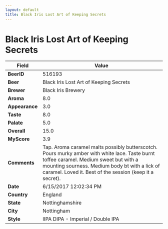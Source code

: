 ```yaml
---
layout: default
title: Black Iris Lost Art of Keeping Secrets
---
```


# Black Iris Lost Art of Keeping Secrets

| Field         | Value     |
|---------------|-----------|
| **BeerID** | 516193 |
| **Beer** | Black Iris Lost Art of Keeping Secrets |
| **Brewer** | Black Iris Brewery |
| **Aroma** | 8.0 |
| **Appearance** | 3.0 |
| **Taste** | 8.0 |
| **Palate** | 5.0 |
| **Overall** | 15.0 |
| **MyScore** | 3.9 |
| **Comments** | Tap. Aroma caramel malts possibly butterscotch. Pours murky amber with white lace. Taste burnt toffee caramel. Medium sweet but with a mounting sourness. Medium body bt with a lick of caramel. Loved it. Best of the session &#40;keep it a secret&#41;. |
| **Date** | 6/15/2017 12:02:34 PM |
| **Country** | England |
| **State** | Nottinghamshire |
| **City** | Nottingham |
| **Style** | IIPA DIPA - Imperial / Double IPA |

